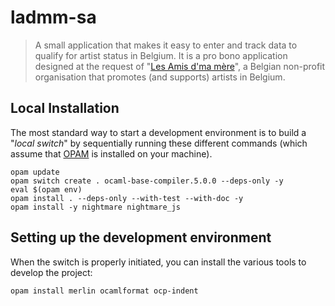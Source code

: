 # ladmm-sa

> A small application that makes it easy to enter and track data to qualify for
> artist status in Belgium. It is a pro bono application designed at the request
> of "[Les Amis d'ma mère](https://lesamisdmamere.be/)", a Belgian non-profit
> organisation that promotes (and supports) artists in Belgium.

## Local Installation

The most standard way to start a development environment is to build a "_local
switch_" by sequentially running these different commands (which assume that
[OPAM](https://opam.ocaml.org/) is installed on your machine).

```shell
opam update
opam switch create . ocaml-base-compiler.5.0.0 --deps-only -y
eval $(opam env)
opam install . --deps-only --with-test --with-doc -y
opam install -y nightmare nightmare_js
```

## Setting up the development environment

When the switch is properly initiated, you can install the various tools to
develop the project:

```shell
opam install merlin ocamlformat ocp-indent
```

